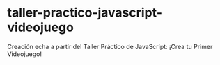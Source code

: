 # taller-practico-javascript-videojuego
Creación echa a partir del Taller Práctico de JavaScript: ¡Crea tu Primer Videojuego!
